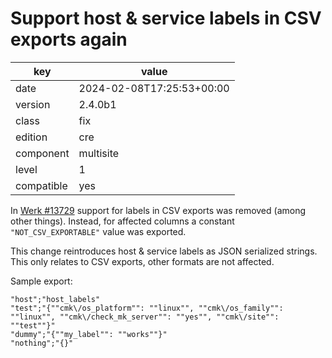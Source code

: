 [//]: # (werk v2)
# Support host & service labels in CSV exports again

key        | value
---------- | ---
date       | 2024-02-08T17:25:53+00:00
version    | 2.4.0b1
class      | fix
edition    | cre
component  | multisite
level      | 1
compatible | yes

In [Werk #13729](https://checkmk.com/werk/13729) support for labels in CSV
exports was removed (among other things). Instead, for affected columns a
constant `"NOT_CSV_EXPORTABLE"` value was exported.

This change reintroduces host & service labels as JSON serialized strings. This
only relates to CSV exports, other formats are not affected.

Sample export:
```csv
"host";"host_labels"
"test";"{""cmk\/os_platform"": ""linux"", ""cmk\/os_family"": ""linux"", ""cmk\/check_mk_server"": ""yes"", ""cmk\/site"": ""test""}"
"dummy";"{""my_label"": ""works""}"
"nothing";"{}"
```
